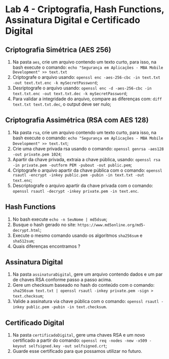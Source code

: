 # Lab 4 - Criptografia, Hash Functions, Assinatura Digital e Certificado Digital


## Criptografia Simétrica (AES 256)
1. Na pasta `aes`, crie um arquivo contendo um texto curto, para isso, na bash execute o comando: `echo "Segurança em Aplicações - MBA Mobile Development" >> text.txt`
2. Criptografe o arquivo usando: `openssl enc -aes-256-cbc -in text.txt -out text.txt.enc -k mySecretPassword`;
3. Desriptografe o arquivo usando: `openssl enc -d -aes-256-cbc -in text.txt.enc -out text.txt.dec -k mySecretPassword`;
4. Para validar a integridade do arquivo, compare as diferenças com: `diff text.txt text.txt.dec`, o output deve ser nulo;

## Criptografia Assimétrica (RSA com AES 128)

1. Na pasta `rsa`, crie um arquivo contendo um texto curto, para isso, na bash execute o comando: `echo "Segurança em Aplicações - MBA Mobile Development" >> text.txt`;
2. Crie uma chave privada rsa usando o comando: `openssl genrsa -aes128 -out private.pem 1024`;
3. Apartir da chave privada, extraia a chave pública, usando: `openssl rsa -in private.pem -outform PEM -pubout -out public.pem`;
4. Criptografe o arquivo apartir da chave pública com o comando: `openssl rsautl -encrypt -inkey public.pem -pubin -in text.txt -out text.enc`;
5. Descriptografe o arquivo apartir da chave privada com o comando: `openssl rsautl -decrypt -inkey private.pem -in text.enc`.

## Hash Functions

1. No bash execute `echo -n SeuNome | md5dsum`;
2. Busque o hash gerado no site: `https://www.md5online.org/md5-decrypt.html`;
3. Execute o mesmo comando usando os algoritmos `sha256sum` e `sha512sum`;
4. Quais diferenças encontramos ?

## Assinatura Digital

1. Na pasta `assinaturaDigital`, gere um arquivo contendo dados e um par de chaves RSA conforme passo a passo acima.
2. Gere um checksum baseado no hash do conteúdo com o comando: `sha256sum text.txt | openssl rsautl -inkey private.pem -sign > text.checksum`;
3. Valide a assinatura via chave pública com o comando: `openssl rsautl -inkey public.pem -pubin -in text.checksum`.


## Certificado Digital

1. Na pasta `certificadoDigital`, gere uma chaves RSA e um novo certificado a partir do comando: `openssl req -nodes -new -x509 -keyout selfsigned.key -out selfsigned.crt`;
2. Guarde esse certificado para que possamos utilizar no futuro.
